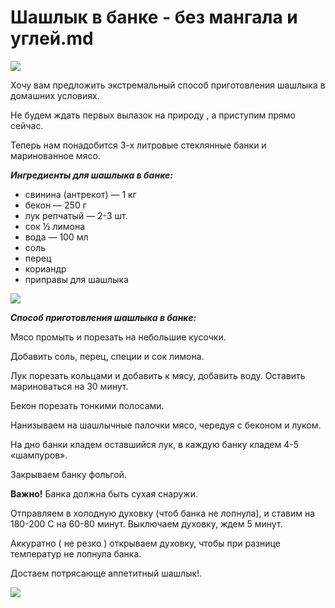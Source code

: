 # Шашлык в банке - без мангала и углей.md
![](/images/Kulinar/Second/shashlik_v_banke-01.jpg)

Хочу вам предложить экстремальный способ приготовления шашлыка в домашних условиях.

Не будем ждать первых вылазок на природу , а приступим прямо сейчас.

Теперь нам понадобится 3-х литровые стеклянные банки и маринованное мясо.
 
_**Ингредиенты для шашлыка в банке:**_

* свинина (антрекот) — 1 кг
* бекон — 250 г
* лук репчатый — 2-3 шт.
* сок ½ лимона
* вода — 100 мл
* соль
* перец
* кориандр
* приправы для шашлыка 

![](/images/Kulinar/Second/shashlik_v_banke-02.jpg)

_**Способ приготовления шашлыка в банке:**_

Мясо промыть и порезать на небольшие кусочки.

Добавить соль, перец, специи и сок лимона.

Лук порезать кольцами и добавить к мясу, добавить воду. Оставить мариноваться на 30 минут.

Бекон порезать тонкими полосами.

Нанизываем на шашлычные палочки мясо, чередуя с беконом и луком.

На дно банки кладем оставшийся лук, в каждую банку кладем 4-5 «шампуров».

Закрываем банку фольгой.

**Важно!** Банка должна быть сухая снаружи.

Отправляем в холодную духовку (чтоб банка не лопнула), и ставим на 180-200 С на 60-80 минут. Выключаем  духовку, ждем 5 минут.

Аккуратно ( не резко )  открываем духовку, чтобы  при разнице температур не лопнула банка.

Достаем потрясающе аппетитный шашлык!.

![](/images/Kulinar/Second/shashlik.jpg)
